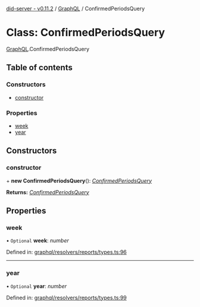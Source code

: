 [did-server - v0.11.2](../README.md) / [GraphQL](../modules/graphql.md) / ConfirmedPeriodsQuery

# Class: ConfirmedPeriodsQuery

[GraphQL](../modules/graphql.md).ConfirmedPeriodsQuery

## Table of contents

### Constructors

- [constructor](graphql.confirmedperiodsquery.md#constructor)

### Properties

- [week](graphql.confirmedperiodsquery.md#week)
- [year](graphql.confirmedperiodsquery.md#year)

## Constructors

### constructor

\+ **new ConfirmedPeriodsQuery**(): [*ConfirmedPeriodsQuery*](graphql.confirmedperiodsquery.md)

**Returns:** [*ConfirmedPeriodsQuery*](graphql.confirmedperiodsquery.md)

## Properties

### week

• `Optional` **week**: *number*

Defined in: [graphql/resolvers/reports/types.ts:96](https://github.com/Puzzlepart/did/blob/dev/server/graphql/resolvers/reports/types.ts#L96)

___

### year

• `Optional` **year**: *number*

Defined in: [graphql/resolvers/reports/types.ts:99](https://github.com/Puzzlepart/did/blob/dev/server/graphql/resolvers/reports/types.ts#L99)
